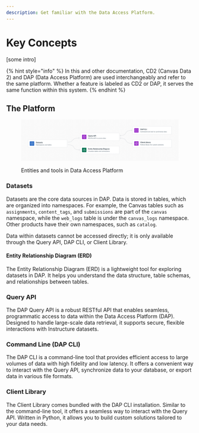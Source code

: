 ```yaml
---
description: Get familiar with the Data Access Platform.
---
```


# Key Concepts

\[some intro]

{% hint style="info" %}
In this and other documentation, CD2 (Canvas Data 2) and DAP (Data Access Platform) are used interchangeably and refer to the same platform. Whether a feature is labeled as CD2 or DAP, it serves the same function within this system.
{% endhint %}

## The Platform

<figure><img src=".gitbook/assets/Platform.png" alt=""><figcaption><p>Entities and tools in Data Access Platform</p></figcaption></figure>

### Datasets

Datasets are the core data sources in DAP. Data is stored in tables, which are organized into namespaces. For example, the Canvas tables such as `assignments`, `content_tags`, and `submissions` are part of the `canvas` namespace, while the `web_logs` table is under the `canvas_logs` namespace. Other products have their own namespaces, such as `catalog`.

Data within datasets cannot be accessed directly; it is only available through the Query API, DAP CLI, or Client Library.

#### Entity Relationship Diagram (ERD)&#x20;

The Entity Relationship Diagram (ERD) is a lightweight tool for exploring datasets in DAP. It helps you understand the data structure, table schemas, and relationships between tables.

### Query API

The DAP Query API is a robust RESTful API that enables seamless, programmatic access to data within the Data Access Platform (DAP). Designed to handle large-scale data retrieval, it supports secure, flexible interactions with Instructure datasets.

### Command Line (DAP CLI)

The DAP CLI is a command-line tool that provides efficient access to large volumes of data with high fidelity and low latency. It offers a convenient way to interact with the Query API, synchronize data to your database, or export data in various file formats.

### Client Library

The Client Library comes bundled with the DAP CLI installation. Similar to the command-line tool, it offers a seamless way to interact with the Query API. Written in Python, it allows you to build custom solutions tailored to your data needs.

